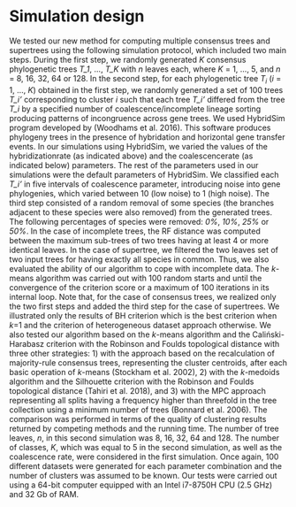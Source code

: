 # Simulation design
We tested our new method for computing multiple consensus trees and supertrees using the following simulation protocol, which included two main steps.
During the first step, we randomly generated *K* consensus phylogenetic trees *T_1*, ..., *T_K* with *n* leaves each, where *K* = 1, ..., 5, and *n* = 8, 16, 32, 64 or 128. In the second step, for each phylogenetic tree *T<sub>i* (*i* = 1, ..., *K*) obtained in the first step, we randomly generated a set of 100 trees *T_i’* corresponding to cluster *i* such that each tree *T_i’* differed from the tree *T_i* by a specified number of coalescence/incomplete lineage sorting producing patterns of incongruence across gene trees. We used HybridSim program developed by (Woodhams et al. 2016). This software produces phylogeny trees in the presence of hybridation and horizontal gene transfer events. In our simulations using HybridSim, we varied the values of the hybridizationrate (as indicated above) and the coalescencerate (as indicated below) parameters. The rest of the parameters used in our simulations were the default parameters of HybridSim. We classified each *T_i’* in five intervals of coalescence parameter, introducing noise into gene phylogenies, which varied between 10 (low noise) to 1 (high noise). The third step consisted of a random removal of some species (the branches adjacent to these species were also removed) from the generated trees. The following percentages of species were removed: *0\%*, *10\%*, *25\%* or *50\%*. In the case of incomplete trees, the RF distance was computed between the maximum sub-trees of two trees having at least 4 or more identical leaves. In the case of supertree, we filtered the two leaves set of two input trees for having exactly all species in common. Thus, we also evaluated the ability of our algorithm to cope with incomplete data. The *k*-means algorithm was carried out with 100 random starts and until the convergence of the criterion score or a maximum of 100 iterations in its internal loop. Note that, for the case of consensus trees, we realized only the two first steps and added the third step for the case of supertrees. We illustrated only the results of BH criterion which is the best criterion when *k*=1 and the criterion of heterogeneous dataset approach otherwise.
We also tested our algorithm based on the *k*-means algorithm and the Caliński-Harabasz criterion with the Robinson and Foulds topological distance with three other strategies: 1) with the approach based on the recalculation of majority-rule consensus trees, representing the cluster centroids, after each basic operation of *k*-means (Stockham et al. 2002), 2) with the *k*-medoids algorithm and the Silhouette criterion with the Robinson and Foulds topological distance (Tahiri et al. 2018), and 3) with the MPC approach representing all splits having a frequency higher than threefold in the tree collection using a minimum number of trees (Bonnard et al. 2006). The comparison was performed in terms of the quality of clustering results returned by competing methods and the running time. The number of tree leaves, *n*, in this second simulation was 8, 16, 32, 64 and 128. The number of classes, *K*, which was equal to 5 in the second simulation, as well as the coalescence rate, were considered in the first simulation. Once again, 100 different datasets were generated for each parameter combination and the number of clusters was assumed to be known. Our tests were carried out using a 64-bit computer equipped with an Intel i7-8750H CPU (2.5 GHz) and 32 Gb of RAM.
